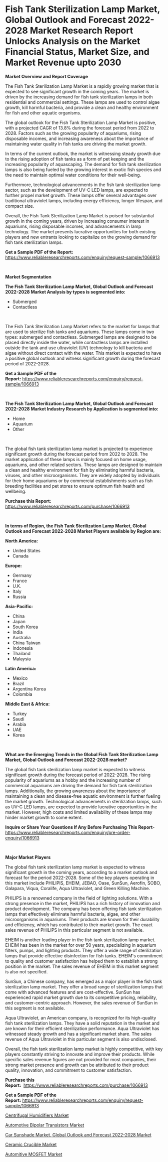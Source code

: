 <p><h1>Fish Tank Sterilization Lamp Market, Global Outlook and Forecast 2022-2028 Market Research Report Unlocks Analysis on the Market Financial Status, Market Size, and Market Revenue upto 2030</h1></p><p><strong>Market Overview and Report Coverage</strong></p>
<p><p>The Fish Tank Sterilization Lamp Market is a rapidly growing market that is expected to see significant growth in the coming years. The market is driven by the increasing demand for fish tank sterilization lamps in both residential and commercial settings. These lamps are used to control algae growth, kill harmful bacteria, and provide a clean and healthy environment for fish and other aquatic organisms.</p><p>The global outlook for the Fish Tank Sterilization Lamp Market is positive, with a projected CAGR of 13.8% during the forecast period from 2022 to 2028. Factors such as the growing popularity of aquariums, rising disposable incomes, and increasing awareness about the importance of maintaining water quality in fish tanks are driving the market growth.</p><p>In terms of the current outlook, the market is witnessing steady growth due to the rising adoption of fish tanks as a form of pet keeping and the increasing popularity of aquascaping. The demand for fish tank sterilization lamps is also being fueled by the growing interest in exotic fish species and the need to maintain optimal water conditions for their well-being.</p><p>Furthermore, technological advancements in the fish tank sterilization lamp sector, such as the development of UV-C LED lamps, are expected to further propel market growth. These lamps offer several advantages over traditional ultraviolet lamps, including energy efficiency, longer lifespan, and compact size.</p><p>Overall, the Fish Tank Sterilization Lamp Market is poised for substantial growth in the coming years, driven by increasing consumer interest in aquariums, rising disposable incomes, and advancements in lamp technology. The market presents lucrative opportunities for both existing players and new entrants looking to capitalize on the growing demand for fish tank sterilization lamps.</p></p>
<p><strong>Get a Sample PDF of the Report:</strong> <a href="https://www.reliableresearchreports.com/enquiry/request-sample/1066913">https://www.reliableresearchreports.com/enquiry/request-sample/1066913</a></p>
<p>&nbsp;</p>
<p><strong>Market Segmentation</strong></p>
<p><strong>The Fish Tank Sterilization Lamp Market, Global Outlook and Forecast 2022-2028 Market Analysis by types is segmented into:</strong></p>
<p><ul><li>Submerged</li><li>Contactless</li></ul></p>
<p>&nbsp;</p>
<p><p>The Fish Tank Sterilization Lamp Market refers to the market for lamps that are used to sterilize fish tanks and aquariums. These lamps come in two types: submerged and contactless. Submerged lamps are designed to be placed directly inside the water, while contactless lamps are installed outside the tank and use ultraviolet (UV) technology to kill bacteria and algae without direct contact with the water. This market is expected to have a positive global outlook and witness significant growth during the forecast period of 2022-2028.</p></p>
<p><strong>Get a Sample PDF of the Report:</strong>&nbsp;<a href="https://www.reliableresearchreports.com/enquiry/request-sample/1066913">https://www.reliableresearchreports.com/enquiry/request-sample/1066913</a></p>
<p>&nbsp;</p>
<p><strong>The Fish Tank Sterilization Lamp Market, Global Outlook and Forecast 2022-2028 Market Industry Research by Application is segmented into:</strong></p>
<p><ul><li>Home</li><li>Aquarium</li><li>Other</li></ul></p>
<p>&nbsp;</p>
<p><p>The global fish tank sterilization lamp market is projected to experience significant growth during the forecast period from 2022 to 2028. The market application of these lamps is mainly focused on home usage, aquariums, and other related sectors. These lamps are designed to maintain a clean and healthy environment for fish by eliminating harmful bacteria, viruses, and other microorganisms. They are widely adopted by individuals for their home aquariums or by commercial establishments such as fish breeding facilities and pet stores to ensure optimum fish health and wellbeing.</p></p>
<p><strong>Purchase this Report:</strong>&nbsp; <a href="https://www.reliableresearchreports.com/purchase/1066913">https://www.reliableresearchreports.com/purchase/1066913</a></p>
<p>&nbsp;</p>
<p><strong>In terms of Region, the Fish Tank Sterilization Lamp Market, Global Outlook and Forecast 2022-2028 Market Players available by Region are:</strong></p>
<p>
    <p> <strong> North America: </strong>
        <ul>
            <li>United States</li>
            <li>Canada</li>
        </ul>
        </p> 
    <p> <strong> Europe: </strong>
        <ul>
            <li>Germany</li>
            <li>France</li>
            <li>U.K.</li>
            <li>Italy</li>
            <li>Russia</li>
        </ul>
        </p> 
    <p> <strong> Asia-Pacific: </strong>
        <ul>
            <li>China</li>
            <li>Japan</li>
            <li>South Korea</li>
            <li>India</li>
            <li>Australia</li>
            <li>China Taiwan</li>
            <li>Indonesia</li>
            <li>Thailand</li>
            <li>Malaysia</li>
        </ul>
        </p> 
    <p> <strong> Latin America: </strong>
        <ul>
            <li>Mexico</li>
            <li>Brazil</li>
            <li>Argentina Korea</li>
            <li>Colombia</li>
        </ul>
        </p> 
    <p> <strong> Middle East & Africa: </strong>
        <ul>
            <li>Turkey</li>
            <li>Saudi</li>
            <li>Arabia</li>
            <li>UAE</li>
            <li>Korea</li>
        </ul>
    </p>
    </p>
<p>&nbsp;</p>
<p><strong>What are the Emerging Trends in the Global Fish Tank Sterilization Lamp Market, Global Outlook and Forecast 2022-2028 market?</strong></p>
<p><p>The global fish tank sterilization lamp market is expected to witness significant growth during the forecast period of 2022-2028. The rising popularity of aquariums as a hobby and the increasing number of commercial aquariums are driving the demand for fish tank sterilization lamps. Additionally, the growing awareness about the importance of maintaining a clean and disease-free aquatic environment is further fueling the market growth. Technological advancements in sterilization lamps, such as UV-C LED lamps, are expected to provide lucrative opportunities in the market. However, high costs and limited availability of these lamps may hinder market growth to some extent.</p></p>
<p><strong>Inquire or Share Your Questions If Any Before Purchasing This Report</strong>- <a href="https://www.reliableresearchreports.com/enquiry/pre-order-enquiry/1066913">https://www.reliableresearchreports.com/enquiry/pre-order-enquiry/1066913</a></p>
<p>&nbsp;</p>
<p><strong>Major Market Players</strong></p>
<p><p>The global fish tank sterilization lamp market is expected to witness significant growth in the coming years, according to a market outlook and forecast for the period 2022-2028. Some of the key players operating in this market include PHILIPIS, EHEIM, JEBAO, Oase, SunSun, Aerofin, SOBO, Galapara, Viqua, Coralife, Aqua Ultraviolet, and Green Killing Machine.</p><p>PHILIPS is a renowned company in the field of lighting solutions. With a strong presence in the market, PHILIPS has a rich history of innovation and product development. The company has been offering fish tank sterilization lamps that effectively eliminate harmful bacteria, algae, and other microorganisms in aquariums. Their products are known for their durability and efficiency, which has contributed to their market growth. The exact sales revenue of PHILIPS in this particular segment is not available.</p><p>EHEIM is another leading player in the fish tank sterilization lamp market. EHEIM has been in the market for over 50 years, specializing in aquarium filters, pumps, and lighting products. They offer a wide range of sterilization lamps that provide effective disinfection for fish tanks. EHEIM's commitment to quality and customer satisfaction has helped them to establish a strong position in the market. The sales revenue of EHEIM in this market segment is also not specified.</p><p>SunSun, a Chinese company, has emerged as a major player in the fish tank sterilization lamp market. They offer a broad range of sterilization lamps that come with advanced features and are cost-effective. SunSun has experienced rapid market growth due to its competitive pricing, reliability, and customer-centric approach. However, the sales revenue of SunSun in this segment is not available.</p><p>Aqua Ultraviolet, an American company, is recognized for its high-quality fish tank sterilization lamps. They have a solid reputation in the market and are known for their efficient sterilization performance. Aqua Ultraviolet has witnessed steady growth and has a significant market share. The sales revenue of Aqua Ultraviolet in this particular segment is also undisclosed.</p><p>Overall, the fish tank sterilization lamp market is highly competitive, with key players constantly striving to innovate and improve their products. While specific sales revenue figures are not provided for most companies, their strong market presence and growth can be attributed to their product quality, innovation, and commitment to customer satisfaction.</p></p>
<p><strong>Purchase this Report:</strong>&nbsp;&nbsp;<a href="https://www.reliableresearchreports.com/purchase/1066913">https://www.reliableresearchreports.com/purchase/1066913</a></p>
<p></p>
<p><strong>Get a Sample PDF of the Report:</strong>&nbsp;<a href="https://www.reliableresearchreports.com/enquiry/request-sample/1066913">https://www.reliableresearchreports.com/enquiry/request-sample/1066913</a></p>
<p><p><a href="https://medium.com/@katlynbauch/centrifugal-humidifiers-market-size-growth-forecast-2023-2030-b4a38fa5e0c5">Centrifugal Humidifiers Market</a></p><p><a href="https://www.reportprime.com/automotive-bipolar-transistors-r4611">Automotive Bipolar Transistors Market</a></p><p><a href="https://github.com/BryceTownsendr/Market-Research-Report-List-1/blob/main/car-sunshade-market-global-outlook-and-forecast-2022-2028-market.md">Car Sunshade Market, Global Outlook and Forecast 2022-2028 Market</a></p><p><a href="https://medium.com/@markuspagac2023/ceramic-crucible-market-size-growth-forecast-2023-2030-063c9f90cce7">Ceramic Crucible Market</a></p><p><a href="https://www.reportprime.com/automitive-mosfet-r4609">Automitive MOSFET Market</a></p></p>
